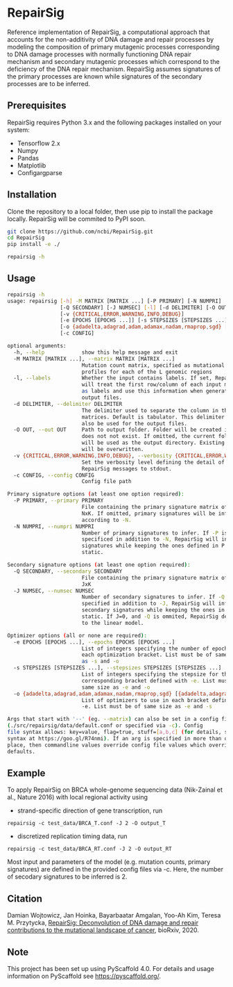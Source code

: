 # RepairSig

Reference implementation of RepairSig, a computational approach that
accounts for the non-additivity of  DNA damage and repair processes by
modeling the composition of primary mutagenic processes corresponding to
DNA damage processes with normally functioning DNA repair mechanism and
secondary mutagenic processes which correspond to the deficiency of the
DNA repair mechanism. RepairSig assumes signatures of the primary
processes are known while signatures of the secondary processes are to be
inferred.


## Prerequisites
RepairSig requires Python 3.x and the following packages installed on your system:

* Tensorflow 2.x
* Numpy
* Pandas
* Matplotlib
* Configargparse

## Installation
Clone the repository to a local folder, then use pip to install the package locally. RepairSig will be commited to PyPI soon.
```bash
git clone https://github.com/ncbi/RepairSig.git
cd RepairSig
pip install -e ./

repairsig -h
```

## Usage
```bash
repairsig -h
usage: repairsig [-h] -M MATRIX [MATRIX ...] [-P PRIMARY] [-N NUMPRI]
                 [-Q SECONDARY] [-J NUMSEC] [-l] [-d DELIMITER] [-O OUT]
                 [-v {CRITICAL,ERROR,WARNING,INFO,DEBUG}]
                 [-e EPOCHS [EPOCHS ...]] [-s STEPSIZES [STEPSIZES ...]]
                 [-o {adadelta,adagrad,adam,adamax,nadam,rmaprop,sgd} [{adadelta,adagrad,adam,adamax,nadam,rmaprop,sgd} ...]]
                 [-c CONFIG]

optional arguments:
  -h, --help            show this help message and exit
  -M MATRIX [MATRIX ...], --matrix MATRIX [MATRIX ...]
                        Mutation count matrix, specified as mutational
                        profiles for each of the L genomic regions
  -l, --labels          Whether the input contains labels. If set, RepairSig
                        will treat the first row/column of each input matrix
                        as labels and use this information when generating the
                        output files.
  -d DELIMITER, --delimiter DELIMITER
                        The delimiter used to separate the column in the input
                        matrices. Default is tabulator. This delimiter will
                        also be used for the output files.
  -O OUT, --out OUT     Path to output folder. Folder will be created if it
                        does not not exist. If omitted, the current folder
                        will be used as the output directory. Existing files
                        will be overwritten.
  -v {CRITICAL,ERROR,WARNING,INFO,DEBUG}, --verbosity {CRITICAL,ERROR,WARNING,INFO,DEBUG}
                        Set the verbosity level defining the detail of
                        RepairSig messages to stdout.
  -c CONFIG, --config CONFIG
                        Config file path

Primary signature options (at least one option required):
  -P PRIMARY, --primary PRIMARY
                        File containing the primary signature matrix of size
                        NxK. If omitted, primary signatures will be infered
                        according to -N.
  -N NUMPRI, --numpri NUMPRI
                        Number of primary signatures to infer. If -P is
                        specificed in addition to -N, RepairSig will infer N
                        signatures while keeping the ones defined in P as
                        static.

Secondary signature options (at least one option required):
  -Q SECONDARY, --secondary SECONDARY
                        File containing the primary signature matrix of size
                        JxK
  -J NUMSEC, --numsec NUMSEC
                        Number of secondary signatures to infer. If -Q is
                        specified in addition to -J, RepairSig will infer J
                        secondary signatures while keeping the ones in Q
                        static. If J=0, and -Q is ommited, RepairSig defaults
                        to the linear model.

Optimizer options (all or none are required):
  -e EPOCHS [EPOCHS ...], --epochs EPOCHS [EPOCHS ...]
                        List of integers specifying the number of epochs in
                        each optimization bracket. List must be of same size
                        as -s and -o
  -s STEPSIZES [STEPSIZES ...], --stepsizes STEPSIZES [STEPSIZES ...]
                        List of integers specifying the stepsize for the
                        corresponding bracket defined with -e. List must be of
                        same size as -e and -o
  -o {adadelta,adagrad,adam,adamax,nadam,rmaprop,sgd} [{adadelta,adagrad,adam,adamax,nadam,rmaprop,sgd} ...], --optimizers {adadelta,adagrad,adam,adamax,nadam,rmaprop,sgd} [{adadelta,adagrad,adam,adamax,nadam,rmaprop,sgd} ...]
                        List of optimizers to use in each bracket defined with
                        -e. List must be of same size as -e and -s

Args that start with '--' (eg. --matrix) can also be set in a config file
(./src/repairsig/data/default.conf or specified via -c). Config
file syntax allows: key=value, flag=true, stuff=[a,b,c] (for details, see
syntax at https://goo.gl/R74nmi). If an arg is specified in more than one
place, then commandline values override config file values which override
defaults. 
```


## Example

To apply RepairSig on BRCA whole-genome sequencing data (Nik-Zainal et al., Nature 2016) with local regional activity using

* strand-specific direction of gene transcription, run
```
repairsig -c test_data/BRCA_T.conf -J 2 -O output_T
```
* discretized replication timing data, run
```
repairsig -c test_data/BRCA_RT.conf -J 2 -O output_RT
```

Most input and parameters of the model (e.g. mutation counts, primary signatures) are defined in the provided config files via -c.
Here, the number of secodary signatures to be inferred is 2.

## Citation
Damian Wojtowicz, Jan Hoinka, Bayarbaatar Amgalan, Yoo-Ah Kim, Teresa M. Przytycka, [RepairSig: Deconvolution of DNA damage and repair contributions to the mutational landscape of cancer](https://www.biorxiv.org/content/10.1101/2020.11.21.392878v1), bioRxiv, 2020.

## Note
This project has been set up using PyScaffold 4.0. For details and usage
information on PyScaffold see https://pyscaffold.org/.
